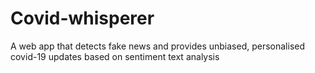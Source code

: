 # Covid-whisperer
A web app that detects fake news and provides unbiased, personalised covid-19 updates based on sentiment text analysis
